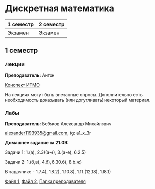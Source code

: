 # Дискретная математика

|1 семестр|2 семестр|
|---|---|
|Экзамен|Экзамен|

## 1 семестр
### Лекции

**Преподаватель:** Антон

[Конспект ИТМО](http://neerc.ifmo.ru/wiki/index.php?title=%D0%94%D0%B8%D1%81%D0%BA%D1%80%D0%B5%D1%82%D0%BD%D0%B0%D1%8F_%D0%BC%D0%B0%D1%82%D0%B5%D0%BC%D0%B0%D1%82%D0%B8%D0%BA%D0%B0)

На лекциях могут быть внезапные опросы. Дополнительно есть необходимость доказывать (или догугливать) некоторый материал.

### Лабы

**Преподаватель:** Бебяков Александр Михайлович

alexander1193935@gmail.com, tg: a1_x_3r


**Домашнее задание на 21.09:**

Задачи 1: 1.(а), 2.3)(а-е), 3.(а-е), 6.2.5)

Задачи 2: 1.(б,в), 4.б), 6.30.б), 8.b.ж)

В задачнике - 1.7.4), 1.8.2), 1.10.8), 1.11.(12,18), 1.18.1)

[Файл 1](../Files/Задачник%20Теория%20множеств.pdf), [Файл 2](../Files/1568655347489_ДЗ%20Теория%20множеств.pdf), [Папка преподавателя](https://drive.google.com/drive/folders/1YBCxu1Vg-vWvaVbzmckRuvWFs6jlnJzA)
